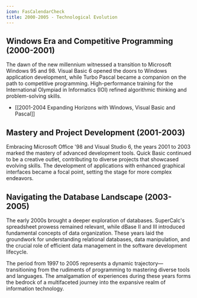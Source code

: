 ```yaml
---
icon: FasCalendarCheck
title: 2000-2005 - Technological Evolution
---
```

## Windows Era and Competitive Programming (2000-2001)

The dawn of the new millennium witnessed a transition to Microsoft Windows 95 and 98. Visual Basic 6 opened the doors to Windows application development, while Turbo Pascal became a companion on the path to competitive programming. High-performance training for the International Olympiad in Informatics (IOI) refined algorithmic thinking and problem-solving skills.

 - [[2001-2004 Expanding Horizons with Windows, Visual Basic and Pascal]]
## Mastery and Project Development (2001-2003)

Embracing Microsoft Office '98 and Visual Studio 6, the years 2001 to 2003 marked the mastery of advanced development tools. Quick Basic continued to be a creative outlet, contributing to diverse projects that showcased evolving skills. The development of applications with enhanced graphical interfaces became a focal point, setting the stage for more complex endeavors.

## Navigating the Database Landscape (2003-2005)

The early 2000s brought a deeper exploration of databases. SuperCalc's spreadsheet prowess remained relevant, while dBase II and III introduced fundamental concepts of data organization. These years laid the groundwork for understanding relational databases, data manipulation, and the crucial role of efficient data management in the software development lifecycle.

The period from 1997 to 2005 represents a dynamic trajectory—transitioning from the rudiments of programming to mastering diverse tools and languages. The amalgamation of experiences during these years forms the bedrock of a multifaceted journey into the expansive realm of information technology.